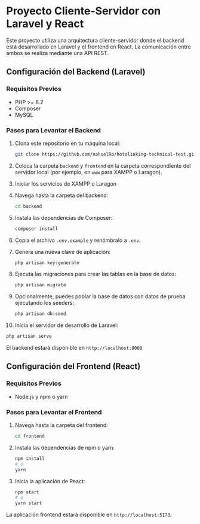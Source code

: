 # Proyecto Cliente-Servidor con Laravel y React

Este proyecto utiliza una arquitectura cliente-servidor donde el backend está desarrollado en Laravel y el frontend en React. La comunicación entre ambos se realiza mediante una API REST.

## Configuración del Backend (Laravel)

### Requisitos Previos

- PHP >= 8.2
- Composer
- MySQL

### Pasos para Levantar el Backend

1. Clona este repositorio en tu máquina local:

   ```bash
   git clone https://github.com/nahuelRo/hotelinking-technical-test.git
   ```

2. Coloca la carpeta `backend` y `frontend` en la carpeta correspondiente del servidor local (por ejemplo, en `www` para XAMPP o Laragon).

3. Iniciar los servicios de XAMPP o Laragon

4. Navega hasta la carpeta del backend:

   ```bash
   cd backend
   ```

5. Instala las dependencias de Composer:

   ```bash
   composer install
   ```

6. Copia el archivo `.env.example` y renómbralo a `.env`.

7. Genera una nueva clave de aplicación:

   ```bash
   php artisan key:generate
   ```

8. Ejecuta las migraciones para crear las tablas en la base de datos:

   ```bash
   php artisan migrate
   ```

9. Opcionalmente, puedes poblar la base de datos con datos de prueba ejecutando los seeders:

   ```bash
   php artisan db:seed
   ```

10. Inicia el servidor de desarrollo de Laravel:

   ```bash
   php artisan serve
   ```

El backend estará disponible en `http://localhost:8000`.

## Configuración del Frontend (React)

### Requisitos Previos

- Node.js y npm o yarn

### Pasos para Levantar el Frontend

1. Navega hasta la carpeta del frontend:

   ```bash
   cd frontend
   ```

2. Instala las dependencias de npm o yarn:

   ```bash
   npm install
   # o
   yarn
   ```

3. Inicia la aplicación de React:

   ```bash
   npm start
   # o
   yarn start
   ```

La aplicación frontend estará disponible en `http://localhost:5173`.
